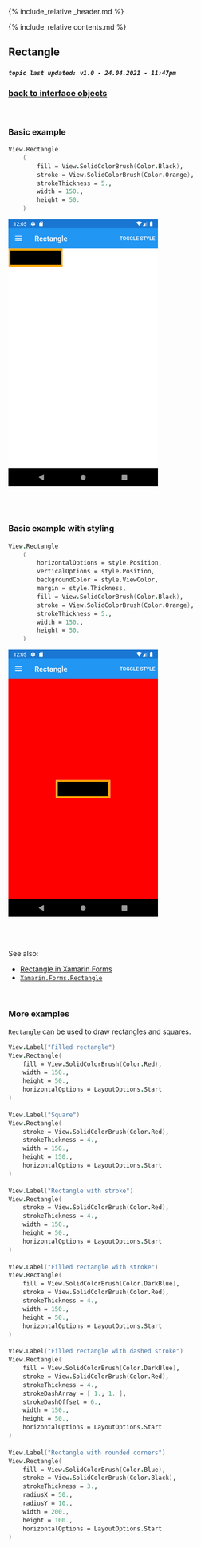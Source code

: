 {% include_relative _header.md %}

{% include_relative contents.md %}

Rectangle
--------
##### `topic last updated: v1.0 - 24.04.2021 - 11:47pm`

### [back to interface objects](view-interface-objects.html#interface-objects)

<br />

### Basic example


```fsharp 
View.Rectangle
    (                   
        fill = View.SolidColorBrush(Color.Black),
        stroke = View.SolidColorBrush(Color.Orange),
        strokeThickness = 5.,                                
        width = 150.,
        height = 50.
    )
```

<img src="images/view/Rectangle-adr-basic.png" width="300">

<br /> <br /> 

### Basic example with styling

```fsharp 
View.Rectangle
    (
        horizontalOptions = style.Position,
        verticalOptions = style.Position,
        backgroundColor = style.ViewColor,      
        margin = style.Thickness,                            
        fill = View.SolidColorBrush(Color.Black),
        stroke = View.SolidColorBrush(Color.Orange),
        strokeThickness = 5.,                                
        width = 150.,
        height = 50.
    )
```


<img src="images/view/Rectangle-adr-styled.png" width="300">

<br /> <br /> 

See also:

* [Rectangle in Xamarin Forms](https://docs.microsoft.com/en-us/xamarin/xamarin-forms/user-interface/shapes/Rectangle)
* [`Xamarin.Forms.Rectangle`](https://docs.microsoft.com/en-us/dotnet/api/Xamarin.Forms.Rectangle)

<br /> 

### More examples

`Rectangle` can be used to draw rectangles and squares. 

```fsharp 
View.Label("Filled rectangle")
View.Rectangle(
    fill = View.SolidColorBrush(Color.Red),
    width = 150.,
    height = 50.,
    horizontalOptions = LayoutOptions.Start
)

View.Label("Square")
View.Rectangle(
    stroke = View.SolidColorBrush(Color.Red),
    strokeThickness = 4.,
    width = 150.,
    height = 150.,
    horizontalOptions = LayoutOptions.Start
)

View.Label("Rectangle with stroke")
View.Rectangle(
    stroke = View.SolidColorBrush(Color.Red),
    strokeThickness = 4.,
    width = 150.,
    height = 50.,
    horizontalOptions = LayoutOptions.Start
)

View.Label("Filled rectangle with stroke")
View.Rectangle(
    fill = View.SolidColorBrush(Color.DarkBlue),
    stroke = View.SolidColorBrush(Color.Red),
    strokeThickness = 4.,
    width = 150.,
    height = 50.,
    horizontalOptions = LayoutOptions.Start
)

View.Label("Filled rectangle with dashed stroke")
View.Rectangle(
    fill = View.SolidColorBrush(Color.DarkBlue),
    stroke = View.SolidColorBrush(Color.Red),
    strokeThickness = 4.,
    strokeDashArray = [ 1.; 1. ],
    strokeDashOffset = 6.,
    width = 150.,
    height = 50.,
    horizontalOptions = LayoutOptions.Start
)

View.Label("Rectangle with rounded corners")
View.Rectangle(
    fill = View.SolidColorBrush(Color.Blue),
    stroke = View.SolidColorBrush(Color.Black),
    strokeThickness = 3.,
    radiusX = 50.,
    radiusY = 10.,
    width = 200.,
    height = 100.,
    horizontalOptions = LayoutOptions.Start
)
```